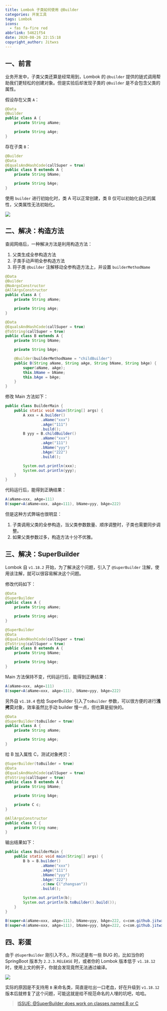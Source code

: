 ```yaml
---
title: Lombok 子类如何使用 @Builder
categories: 开发工具
tags: Lombok
icons:
  - fas fa-fire red
abbrlink: 54621f54
date: 2020-08-26 22:15:18
copyright_author: Jitwxs
---
```


## 一、前言

业务开发中，子类父类还算是经常用到，Lombok 的 `@builder` 提供的链式调用帮助我们更轻松的创建对象。但是实验后却发现子类的 `@Builder` 是不会包含父类的属性。

假设存在父类 `A`：

```java
@Data
@Builder
public class A {
    private String aName;

    private String aAge;
}
```

存在子类 `B`：

```java
@Builder
@Data
@EqualsAndHashCode(callSuper = true)
public class B extends A {
    private String bName;

    private String bAge;
}
```

使用 `builder` 进行初始化时，类 A 可以正常创建，类 B 仅可以初始化自己的属性，父类属性无法初始化。

![](https://cdn.jsdelivr.net/gh/jitwxs/cdn/blog/posts/202008/20200829214450.png)

## 二、解决：构造方法

查阅网络后，一种解决方法是利用构造方法：

1. 父类生成全参构造方法
2. 子类手动声明全参构造方法
3. 将子类 `@builder` 注解移动全参构造方法上，并设置 `builderMethodName`

```java
@Data
@Builder
@NoArgsConstructor
@AllArgsConstructor
public class A {
    private String aName;

    private String aAge;
}
```

```java
@Data
@EqualsAndHashCode(callSuper = true)
@ToString(callSuper = true)
public class B extends A {
    private String bName;

    private String bAge;

    @Builder(builderMethodName = "childBuilder")
    public B(String aName, String aAge, String bName, String bAge) {
        super(aName, aAge);
        this.bName = bName;
        this.bAge = bAge;
    }
}
```

修改 Main 方法如下：

```java
public class BuilderMain {
    public static void main(String[] args) {
        A xxx = A.builder()
                .aName("xxx")
                .aAge("111")
                .build();
        B yyy = B.childBuilder()
                .aName("xxx")
                .aAge("111")
                .bName("yyy")
                .bAge("222")
                .build();

        System.out.println(xxx);
        System.out.println(yyy);
    }
}
```

代码运行后，能得到正确结果：

```java
A(aName=xxx, aAge=111)
B(super=A(aName=xxx, aAge=111), bName=yyy, bAge=222)
```

但是这种方式弊端也很明显：

1. 子类调用父类的全参构造，当父类参数数量、顺序调整时，子类也需要同步调整。
2. 如果父类参数过多，构造方法十分不优雅。

## 三、解决：SuperBuilder

Lombok 自 `v1.18.2` 开始，为了解决这个问题，引入了 `@SuperBuilder` 注解，使用该注解，就可以很容易解决这个问题。

修改代码如下：

```java
@Data
@SuperBuilder
public class A {
    private String aName;

    private String aAge;
}
```

```java
@SuperBuilder
@Data
@EqualsAndHashCode(callSuper = true)
@ToString(callSuper = true)
public class B extends A {
    private String bName;

    private String bAge;
}
```

Main 方法保持不变，代码运行后，能得到正确结果：

```java
A(aName=xxx, aAge=111)
B(super=A(aName=xxx, aAge=111), bName=yyy, bAge=222)
```

另外自 `v1.18.4` 也给 SuperBuilder 引入了`toBuilder` 参数，可以很方便的进行**浅拷贝**对象，效率虽然比手动 builder 慢一点，但也算是挺快的。

```java
@Data
@SuperBuilder(toBuilder = true)
public class A {
    private String aName;

    private String aAge;
}
```

给 B 加入属性 C，测试对象拷贝：

```java
@SuperBuilder(toBuilder = true)
@Data
@EqualsAndHashCode(callSuper = true)
@ToString(callSuper = true)
public class B extends A {
    private String bName;

    private String bAge;

    private C c;
}
```

```java
@AllArgsConstructor
public class C {
    private String name;
}
```

输出结果如下：

```java
public class BuilderMain {
    public static void main(String[] args) {
        B b = B.builder()
                .aName("xxx")
                .aAge("111")
                .bName("yyy")
                .bAge("222")
                .c(new C("zhangsan"))
                .build();

        System.out.println(b);
        System.out.println(b.toBuilder().build());
    }
}
```

```java
B(super=A(aName=xxx, aAge=111), bName=yyy, bAge=222, c=com.github.jitwxs.demo.builder.C@52cc8049)
B(super=A(aName=xxx, aAge=111), bName=yyy, bAge=222, c=com.github.jitwxs.demo.builder.C@52cc8049)
```

## 四、彩蛋

由于 `@SuperBuilder` 刚引入不久，所以还是有一些 BUG 的，比如当你的 SpringBoot 版本为 `2.2.3.RELEASE` 时，或者你的 Lombok 版本低于 `v1.18.12` 时，使用上文的例子，你就会发现竟然无法通过编译。

![](https://cdn.jsdelivr.net/gh/jitwxs/cdn/blog/posts/202008/20200829221256.png)

实际的原因是不支持用 `B` 来命名类，简直是吐出一口老血，好在升级到 `v1.18.12` 版本后就修复了这个问题，可能这就是给不规范命名的人埋的坑吧，哈哈。

> [ISSUE: @SuperBuilder does work on classes named B or C](https://github.com/rzwitserloot/lombok/issues/2297)
